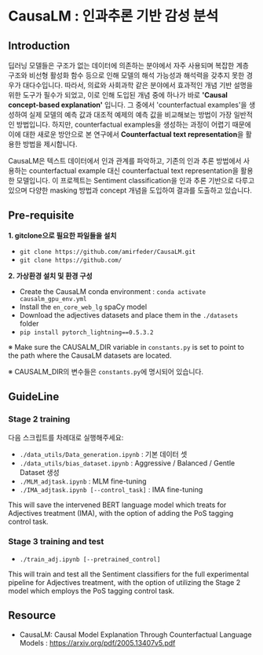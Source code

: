 # CausaLM : 인과추론 기반 감성 분석

## Introduction

딥러닝 모델들은 구조가 없는 데이터에 의존하는 분야에서 자주 사용되며 복잡한 계층 구조와 비선형 활성화 함수 등으로 인해 모델의 해석 가능성과 해석력을 갖추지 못한 경우가 대다수입니다. 따라서, 의료와 사회과학 같은 분야에서 효과적인 개념 기반 설명을 위한 도구가 필수가 되었고, 이로 인해 도입된 개념 중에 하나가 바로 **'Causal concept-based explanation'** 입니다.
그 중에서 'counterfactual examples'을 생성하여 실제 모델의 예측 값과 대조적 예제의 예측 값을 비교해보는 방법이 가장 일반적인 방법입니다. 하지만, counterfactual examples을 생성하는 과정이 어렵기 때문에 이에 대한 새로운 방안으로 본 연구에서 **Counterfactual text representation**을 활용한 방법을 제시합니다.


CausaLM은 텍스트 데이터에서 인과 관계를 파악하고, 기존의 인과 추론 방법에서 사용하는 counterfactual example 대신 counterfactual text representation을 활용한 모델입니다. 이 프로젝트는 Sentiment classification을 인과 추론 기반으로 다루고 있으며 다양한 masking 방법과 concept 개념을 도입하여 결과를 도출하고 있습니다.


## Pre-requisite

**1. gitclone으로 필요한 파일들을 설치**
   
- `git clone https://github.com/amirfeder/CausaLM.git`
- `git clone https://github.com/`

**2. 가상환경 설치 및 환경 구성**
- Create the CausaLM conda environment : `conda activate causalm_gpu_env.yml`
- Install the `en_core_web_lg` spaCy model
- Download the adjectives datasets and place them in the `./datasets` folder
- `pip install pytorch_lightning==0.5.3.2`

※ Make sure the CAUSALM_DIR variable in `constants.py` is set to point to the path where the CausaLM datasets are located.

※ CAUSALM_DIR의 변수들은 `constants.py`에 명시되어 있습니다.


## GuideLine

### Stage 2 training

다음 스크립트를 차례대로 실행해주세요:


- `./data_utils/Data_generation.ipynb` : 기본 데이터 셋 
- `./data_utils/bias_dataset.ipynb` : Aggressive / Balanced / Gentle Dataset 생성
- `./MLM_adjtask.ipynb` : MLM fine-tuning
- `./IMA_adjtask.ipynb [--control_task]` : IMA fine-tuning
  
This will save the intervened BERT language model which treats for Adjectives treatment (IMA), with the option of adding the PoS tagging control task.

### Stage 3 training and test
- `./train_adj.ipynb [--pretrained_control]`

This will train and test all the Sentiment classifiers for the full experimental pipeline for Adjectives treatment, with the option of utilizing the Stage 2 model which employs the PoS tagging control task.

## Resource

- CausaLM: Causal Model Explanation Through Counterfactual Language Models : https://arxiv.org/pdf/2005.13407v5.pdf
